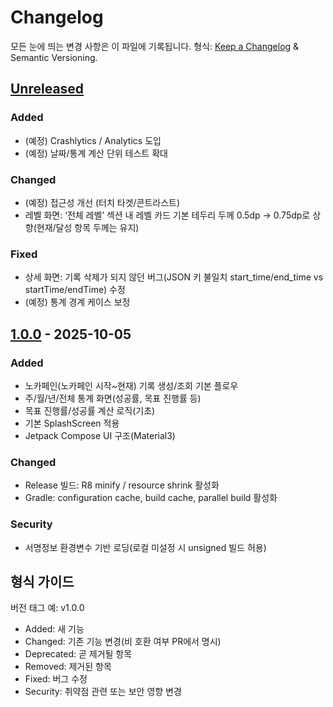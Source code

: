 # Changelog

모든 눈에 띄는 변경 사항은 이 파일에 기록됩니다.
형식: [Keep a Changelog](https://keepachangelog.com/ko/1.1.0/) & Semantic Versioning.

## [Unreleased]
### Added
- (예정) Crashlytics / Analytics 도입
- (예정) 날짜/통계 계산 단위 테스트 확대

### Changed
- (예정) 접근성 개선 (터치 타겟/콘트라스트)
- 레벨 화면: ‘전체 레벨’ 섹션 내 레벨 카드 기본 테두리 두께 0.5dp → 0.75dp로 상향(현재/달성 항목 두께는 유지)

### Fixed
- 상세 화면: 기록 삭제가 되지 않던 버그(JSON 키 불일치 start_time/end_time vs startTime/endTime) 수정
- (예정) 통계 경계 케이스 보정

## [1.0.0] - 2025-10-05
### Added
- 노카페인(노카페인 시작~현재) 기록 생성/조회 기본 플로우
- 주/월/년/전체 통계 화면(성공률, 목표 진행률 등)
- 목표 진행률/성공률 계산 로직(기초)
- 기본 SplashScreen 적용
- Jetpack Compose UI 구조(Material3)

### Changed
- Release 빌드: R8 minify / resource shrink 활성화
- Gradle: configuration cache, build cache, parallel build 활성화

### Security
- 서명정보 환경변수 기반 로딩(로컬 미설정 시 unsigned 빌드 허용)

## 형식 가이드
버전 태그 예: v1.0.0
- Added: 새 기능
- Changed: 기존 기능 변경(비 호환 여부 PR에서 명시)
- Deprecated: 곧 제거될 항목
- Removed: 제거된 항목
- Fixed: 버그 수정
- Security: 취약점 관련 또는 보안 영향 변경

[Unreleased]: https://example.com/compare/v1.0.0...HEAD
[1.0.0]: https://example.com/releases/v1.0.0
